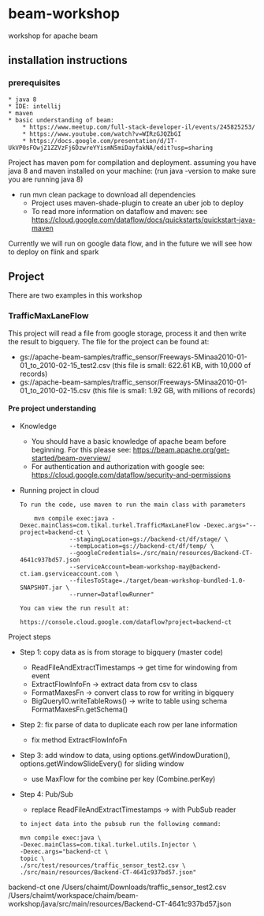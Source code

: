 # beam-workshop
workshop for apache beam

## installation instructions

### prerequisites
    * java 8
    * IDE: intellij
    * maven
    * basic understanding of beam:
        * https://www.meetup.com/full-stack-developer-il/events/245825253/
        * https://www.youtube.com/watch?v=WIRzGJQZbGI
        * https://docs.google.com/presentation/d/1T-UkVP0sFOwjZ1ZZVzFj6DzwreYYismN5miDayfakNA/edit?usp=sharing

Project has maven pom for compilation and deployment.
assuming you have java 8 and maven installed on your machine:
(run java -version to make sure you are running java 8)

* run mvn clean package to download all dependencies
  * Project uses maven-shade-plugin to create an uber job to deploy
  * To read more information on dataflow and maven: see https://cloud.google.com/dataflow/docs/quickstarts/quickstart-java-maven
   
Currently we will run on google data flow, and in the future we will see how to deploy on flink and spark

## Project
There are two examples in this workshop

### TrafficMaxLaneFlow
This project will read a file from google storage, process it and then write the result to bigquery.
The file for the project can be found at:

* gs://apache-beam-samples/traffic_sensor/Freeways-5Minaa2010-01-01_to_2010-02-15_test2.csv
(this file is small: 622.61 KB, with 10,000 of records)
* gs://apache-beam-samples/traffic_sensor/Freeways-5Minaa2010-01-01_to_2010-02-15.csv
(this file is small: 1.92 GB, with millions of records)


#### Pre project understanding
* Knowledge
    * You should have a basic knowledge of apache beam before beginning. For this please see:
      https://beam.apache.org/get-started/beam-overview/
    * For authentication and authorization with google see:
      https://cloud.google.com/dataflow/security-and-permissions


* Running project in cloud
    ```
    To run the code, use maven to run the main class with parameters 
        
        mvn compile exec:java -Dexec.mainClass=com.tikal.turkel.TrafficMaxLaneFlow -Dexec.args="--project=backend-ct \
                  --stagingLocation=gs://backend-ct/df/stage/ \
                  --tempLocation=gs://backend-ct/df/temp/ \
                  --googleCredentials=./src/main/resources/Backend-CT-4641c937bd57.json
                  --serviceAccount=beam-workshop-may@backend-ct.iam.gserviceaccount.com \
                  --filesToStage=./target/beam-workshop-bundled-1.0-SNAPSHOT.jar \
                  --runner=DataflowRunner"
    
    You can view the run result at:
              
    https://console.cloud.google.com/dataflow?project=backend-ct
    ```

Project steps
* Step 1: copy data as is from storage to bigquery (master code)
    * ReadFileAndExtractTimestamps -> get time for windowing from event
    * ExtractFlowInfoFn -> extract data from csv to class
    * FormatMaxesFn -> convert class to row for writing in bigquery
    * BigQueryIO.writeTableRows() -> write to table using schema FormatMaxesFn.getSchema()

* Step 2: fix parse of data to duplicate each row per lane information    
   * fix method ExtractFlowInfoFn

* Step 3: add window to data, using options.getWindowDuration(), options.getWindowSlideEvery() for sliding window
   * use MaxFlow for the combine per key (Combine.perKey)
    
* Step 4: Pub/Sub
    * replace ReadFileAndExtractTimestamps -> with PubSub reader
    
    ```
    to inject data into the pubsub run the following command:
    
    mvn compile exec:java \
    -Dexec.mainClass=com.tikal.turkel.utils.Injector \
    -Dexec.args="backend-ct \
    topic \
    ./src/test/resources/traffic_sensor_test2.csv \
    ./src/main/resources/Backend-CT-4641c937bd57.json"
    ```

backend-ct one /Users/chaimt/Downloads/traffic_sensor_test2.csv /Users/chaimt/workspace/chaim/beam-workshop/java/src/main/resources/Backend-CT-4641c937bd57.json


   

          
